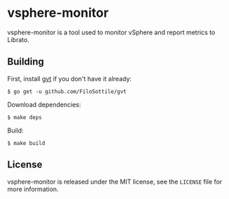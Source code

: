 # vsphere-monitor

vsphere-monitor is a tool used to monitor vSphere and report metrics to Librato.

## Building

First, install [gvt](https://github.com/FiloSottile/gvt) if you don't have it already:

    $ go get -u github.com/FiloSottile/gvt

Download dependencies:

    $ make deps

Build:

    $ make build

## License

vsphere-monitor is released under the MIT license, see the `LICENSE` file for more information.
